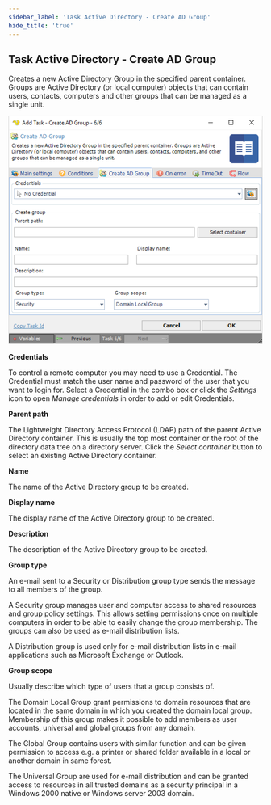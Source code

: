 ```yaml
---
sidebar_label: 'Task Active Directory - Create AD Group'
hide_title: 'true'
---
```


## Task Active Directory - Create AD Group

Creates a new Active Directory Group in the specified parent container. Groups are Active Directory (or local computer) objects that can contain users, contacts, computers and other groups that can be managed as a single unit.

![](../../../../../static/img/taskactivedirectorycreateadgroup.png)

**Credentials**

To control a remote computer you may need to use a Credential. The Credential must match the user name and password of the user that you want to login for. Select a Credential in the combo box or click the *Settings* icon to open *Manage credentials* in order to add or edit Credentials.
 
**Parent path**

The Lightweight Directory Access Protocol (LDAP) path of the parent Active Directory container. This is usually the top most container or the root of the directory data tree on a directory server. Click the *Select container* button to select an existing Active Directory container.
 
**Name**

The name of the Active Directory group to be created.
 
**Display name**

The display name of the Active Directory group to be created.
 
**Description**

The description of the Active Directory group to be created.
 
**Group type**

An e-mail sent to a Security or Distribution group type sends the message to all members of the group.

A Security group manages user and computer access to shared resources and group policy settings. This allows setting permissions once on multiple computers in order to be able to easily change the group membership. The groups can also be used as e-mail distribution lists.

A Distribution group is used only for e-mail distribution lists in e-mail applications such as Microsoft Exchange or Outlook.
 
**Group scope**

Usually describe which type of users that a group consists of.

The Domain Local Group grant permissions to domain resources that are located in the same domain in which you created the domain local group. Membership of this group makes it possible to add members as user accounts, universal and global groups from any domain.

The Global Group contains users with similar function and can be given permission to access e.g. a printer or shared folder available in a local or another domain in same forest.

The Universal Group are used for e-mail distribution and can be granted access to resources in all trusted domains as a security principal in a Windows 2000 native or Windows server 2003 domain.